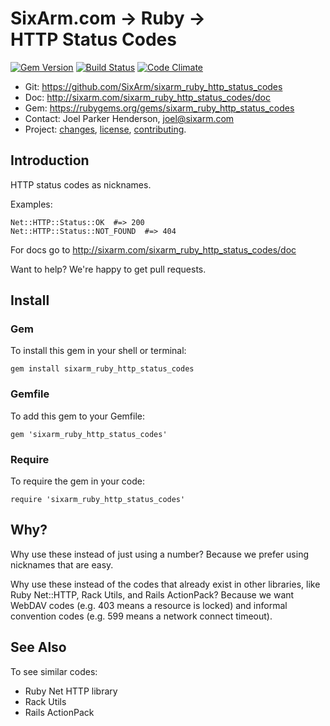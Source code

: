 # SixArm.com → Ruby → <br> HTTP Status Codes

<!--header-open-->

[![Gem Version](https://badge.fury.io/rb/sixarm_ruby_http_status_codes.svg)](http://badge.fury.io/rb/sixarm_ruby_http_status_codes)
[![Build Status](https://travis-ci.org/SixArm/sixarm_ruby_http_status_codes.png)](https://travis-ci.org/SixArm/sixarm_ruby_http_status_codes)
[![Code Climate](https://api.codeclimate.com/v1/badges/239be14dcdca0101c285/maintainability)](https://codeclimate.com/github/SixArm/sixarm_ruby_http_status_codes/maintainability)

* Git: <https://github.com/SixArm/sixarm_ruby_http_status_codes>
* Doc: <http://sixarm.com/sixarm_ruby_http_status_codes/doc>
* Gem: <https://rubygems.org/gems/sixarm_ruby_http_status_codes>
* Contact: Joel Parker Henderson, <joel@sixarm.com>
* Project: [changes](CHANGES.md), [license](LICENSE.md), [contributing](CONTRIBUTING.md).

<!--header-shut-->


## Introduction

HTTP status codes as nicknames.

Examples:

    Net::HTTP::Status::OK  #=> 200
    Net::HTTP::Status::NOT_FOUND  #=> 404


For docs go to <http://sixarm.com/sixarm_ruby_http_status_codes/doc>

Want to help? We're happy to get pull requests.


<!--install-open-->

## Install

### Gem

To install this gem in your shell or terminal:

    gem install sixarm_ruby_http_status_codes

### Gemfile

To add this gem to your Gemfile:

    gem 'sixarm_ruby_http_status_codes'

### Require

To require the gem in your code:

    require 'sixarm_ruby_http_status_codes'

<!--install-shut-->


## Why?

Why use these instead of just using a number? Because we prefer using nicknames that are easy.

Why use these instead of the codes that already exist in other libraries, like Ruby Net::HTTP, Rack Utils, and Rails ActionPack? Because we want WebDAV codes (e.g. 403 means a resource is locked) and informal convention codes (e.g. 599 means a network connect timeout).


## See Also

To see similar codes:

  * Ruby Net HTTP library
  * Rack Utils
  * Rails ActionPack
